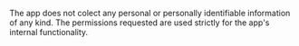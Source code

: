  The app does not colect any personal or personally identifiable information of any kind. 
 The permissions requested are used strictly for the app's internal functionality.
